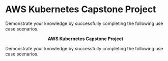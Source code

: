 # AWS Kubernetes Capstone Project
Demonstrate your knowledge by successfully completing the following use case scenarios. 

<p align="center">
  <strong>AWS Kubernetes Capstone Project</strong><br>
</p>
Demonstrate your knowledge by successfully completing the following use case scenarios. 
